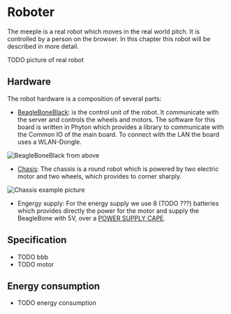 
# Roboter

The meeple is a real robot which moves in the real world pitch. It is controlled by a person on the browser. In this
chapter this robot will be described in more detail.

TODO picture of real robot

## Hardware

The robot hardware is a composition of several parts:

* [BeagleBoneBlack](http://beagleboard.org/Products/BeagleBone+Black): is the control unit of the robot. It communicate
  with the server and controls the wheels and motors. The software for this board is written in Phyton which provides a
  library to communicate with the Common IO of the main board. To connect with the LAN the board uses a WLAN-Dongle.
  
![BeagleBoneBlack from above](robot/img/bbb)
  
* [Chasis](http://www.robotshop.com/eu/en/dfrobot-2wd-mobile-platform-arduino.html): The chassis is a round robot which
  is powered by two electric motor and two wheels, which provides to corner sharply.
  
![Chassis example picture](robot/img/chassis)

* Engergy supply: For the energy supply we use 8 (TODO ???) batteries which provides directly the power for the motor
  and supply the BeagleBone with 5V, over a [POWER SUPPLY CAPE](http://at.farnell.com/circuitco/power-supply-cape-for-bbb/power-supply-cape-beaglebone-board/dp/2399909). 
  
## Specification

* TODO bbb
* TODO motor

## Energy consumption

* TODO energy consumption
